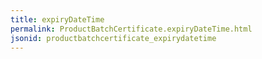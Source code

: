 ```yaml
---
title: expiryDateTime
permalink: ProductBatchCertificate.expiryDateTime.html
jsonid: productbatchcertificate_expirydatetime
---
```

